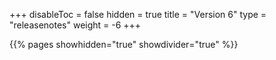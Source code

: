 +++
disableToc = false
hidden = true
title = "Version 6"
type = "releasenotes"
weight = -6
+++

{{% pages showhidden="true" showdivider="true" %}}
